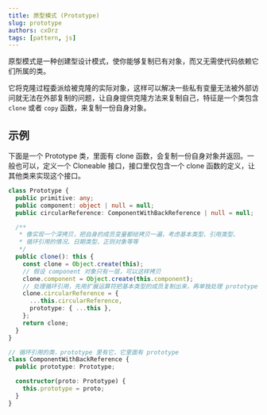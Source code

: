 ```yaml
---
title: 原型模式 (Prototype)
slug: prototype
authors: cxOrz
tags: [pattern, js]
---
```



原型模式是一种创建型设计模式，使你能够复制已有对象，而又无需使代码依赖它们所属的类。

它将克隆过程委派给被克隆的实际对象，这样可以解决一些私有变量无法被外部访问就无法在外部复制的问题，让自身提供克隆方法来复制自己，特征是一个类包含 `clone` 或者 `copy` 函数，来复制一份自身对象。

## 示例

下面是一个 Prototype 类，里面有 clone 函数，会复制一份自身对象并返回。一般也可以，定义一个 Cloneable 接口，接口里仅包含一个 clone 函数的定义，让其他类来实现这个接口。

```ts
class Prototype {
  public primitive: any;
  public component: object | null = null;
  public circularReference: ComponentWithBackReference | null = null;

  /**
   * 像实现一个深拷贝，把自身的成员变量都给拷贝一遍，考虑基本类型、引用类型、
   * 循环引用的情况、日期类型、正则对象等等
   */
  public clone(): this {
    const clone = Object.create(this);
    // 假设 component 对象只有一层，可以这样拷贝
    clone.component = Object.create(this.component);
    // 处理循环引用，先用扩展运算符把基本类型的成员复制出来，再单独处理 prototype
    clone.circularReference = {
      ...this.circularReference,
      prototype: { ...this },
    };
    return clone;
  }
}

// 循环引用的类，prototype 里有它，它里面有 prototype
class ComponentWithBackReference {
  public prototype: Prototype;

  constructor(proto: Prototype) {
    this.prototype = proto;
  }
}

```